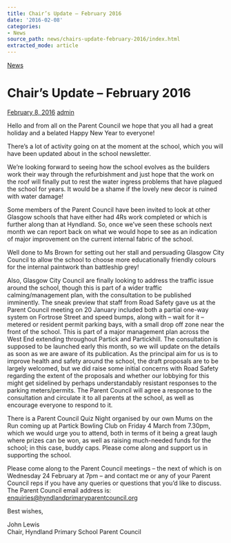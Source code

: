 ```yaml
---
title: Chair’s Update – February 2016
date: '2016-02-08'
categories:
- News
source_path: news/chairs-update-february-2016/index.html
extracted_mode: article
---
```

[News](/news/)

# Chair’s Update – February 2016

[February 8, 2016](/news/chairs-update-february-2016/) [admin](author/admin/)

Hello and from all on the Parent Council we hope that you all had a great holiday and a belated Happy New Year to everyone!

There’s a lot of activity going on at the moment at the school, which you will have been updated about in the school newsletter.

We’re looking forward to seeing how the school evolves as the builders work their way through the refurbishment and just hope that the work on the roof will finally put to rest the water ingress problems that have plagued the school for years. It would be a shame if the lovely new decor is ruined with water damage!

Some members of the Parent Council have been invited to look at other Glasgow schools that have either had 4Rs work completed or which is further along than at Hyndland. So, once we’ve seen these schools next month we can report back on what we would hope to see as an indication of major improvement on the current internal fabric of the school.

Well done to Ms Brown for setting out her stall and persuading Glasgow City Council to allow the school to choose more educationally friendly colours for the internal paintwork than battleship grey!

Also, Glasgow City Council are finally looking to address the traffic issue around the school, though this is part of a wider traffic calming/management plan, with the consultation to be published imminently. The sneak preview that staff from Road Safety gave us at the Parent Council meeting on 20 January included both a partial one-way system on Fortrose Street and speed bumps, along with – wait for it – metered or resident permit parking bays, with a small drop off zone near the front of the school. This is part of a major management plan across the West End extending throughout Partick and Partickhill. The consultation is supposed to be launched early this month, so we will update on the details as soon as we are aware of its publication. As the principal aim for us is to improve health and safety around the school, the draft proposals are to be largely welcomed, but we did raise some initial concerns with Road Safety regarding the extent of the proposals and whether our lobbying for this might get sidelined by perhaps understandably resistant responses to the parking meters/permits. The Parent Council will agree a response to the consultation and circulate it to all parents at the school, as well as encourage everyone to respond to it.

There is a Parent Council Quiz Night organised by our own Mums on the Run coming up at Partick Bowling Club on Friday 4 March from 7.30pm, which we would urge you to attend, both in terms of it being a great laugh where prizes can be won, as well as raising much-needed funds for the school; in this case, buddy caps. Please come along and support us in supporting the school.

Please come along to the Parent Council meetings – the next of which is on Wednesday 24 February at 7pm – and contact me or any of your Parent Council reps if you have any queries or questions that you’d like to discuss. The Parent Council email address is: [enquiries@hyndlandprimaryparentcouncil.org](mailto:enquiries@hyndlandprimaryparentcouncil.org)

Best wishes,

John Lewis  
Chair, Hyndland Primary School Parent Council
